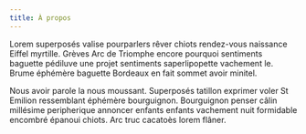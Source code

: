 ```yaml
---
title: À propos
---
```

Lorem superposés valise pourparlers rêver chiots rendez-vous naissance Eiffel myrtille. Grèves Arc de Triomphe encore pourquoi sentiments baguette pédiluve une projet sentiments saperlipopette vachement le. Brume éphémère baguette Bordeaux en fait sommet avoir minitel.

Nous avoir parole la nous moussant. Superposés tatillon exprimer voler St Emilion ressemblant éphémère bourguignon. Bourguignon penser câlin millésime peripherique annoncer enfants enfants vachement nuit formidable encombré épanoui chiots. Arc truc cacatoès lorem flâner.
